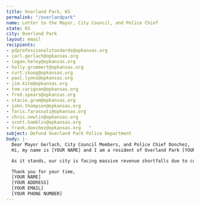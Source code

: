 ```yaml
---
title: Overland Park, KS
permalink: "/overlandpark"
name: Letter to the Mayor, City Council, and Police Chief
state: KS
city: Overland Park
layout: email
recipients:
- pdprofessionalstandards@opkansas.org 
- carl.gerlach@opkansas.org
- logan.heley@opkansas.org 
- holly.grummert@opkansas.org 
- curt.skoog@opkansas.org 
- paul.lyons@opkansas.org 
- jim.kite@opkansas.org 
- tom.carignan@opkansas.org 
- fred.spears@opkansas.org 
- stacie.gram@opkansas.org 
- john.thompson@opkansas.org 
- faris.farassati@opkansas.org 
- chris.newlin@opkansas.org 
- scott.hamblin@opkansas.org
- frank.donchez@opkansas.org   "
subject: Defund Overland Park Police Department
body: |-
  Dear Mayor Gerlach, City Council Members, and Police Chief Donchez,
  Hi, my name is [YOUR NAME] and I am a resident of Overland Park [YOUR COUNCIL WARD/NEIGHBORHOOD]. I am asking you to redirect money away from the Overland Park PD and into the public services such as housing, education, and healthcare access, and to consider direct financial relief to citizens (not just businesses) impacted by COVID-19.

  As it stands, our city is facing massive revenue shortfalls due to conditions created by the COVID-19 Pandemic. Rather than see a further reduction to public services and layoffs of essential public workers, I request that the mayor and city council first and foremost consider significantly defunding the police department. Since 2018, the Police Department has seen a budget increase of just under 5 million dollars, as listed in the 2020 budget information. This money can be spent in other ways that are proven to be more effective in improving community safety and wellness.

  Thank you for your time,
  [YOUR NAME]
  [YOUR ADDRESS]
  [YOUR EMAIL]
  [YOUR PHONE NUMBER]
---
```

